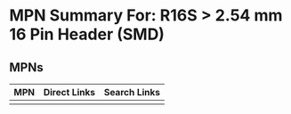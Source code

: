 



# MPN Summary For: R16S > 2.54 mm 16 Pin Header (SMD)

## MPNs
  

|MPN|Direct Links|Search Links|
| :--- | :--- | :--- |
||||
